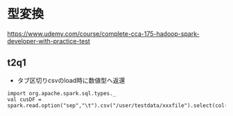 # 型変換

https://www.udemy.com/course/complete-cca-175-hadoop-spark-developer-with-practice-test

## t2q1
- タブ区切りcsvのload時に数値型へ返還

```
import org.apache.spark.sql.types._
val cusDF = spark.read.option("sep","\t").csv("/user/testdata/xxxfile").select(col("_c0").as("cusid"),col("_c1").as("amount").cast(DoubleType))

```

